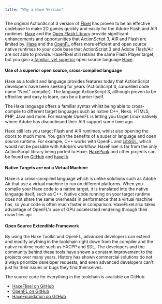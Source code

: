 ```yaml
---
title: "Why a Haxe Version"
---
```

The original ActionScript 3 version of [Flixel](http://flixel.org) has proven to be an effective codebase to make 2D games quickly and easily for the Adobe Flash and AIR runtimes. [Haxe](http://haxe.org) and the [Open Flash Library](https://github.com/openfl) provide significant enhancements and opportunities that ActionScript 3, AIR and Flash are limited by. [Haxe](http://haxe.org) and the [OpenFL](https://github.com/openfl) offers more efficient and open source native runtimes to your code base that ActionScript 3 and Adobe Flash/Air are not able to provide. HaxeFlixel still retains the same Flash Player target, but you gain a[ familiar, yet superior](http://www.openfl.org/archive/developer/documentation/actionscript-developers/) open source language [Haxe](http://haxe.org).

#### Use of a superior open source, cross-compiled language

Haxe as a toolkit and language provides features today that ActionScript developers have been seeking for years (ActionScript 4, cancelled code name "Next" compiler). The language ActionScript 3, although proven to be effective and easy to learn, can be a barrier itself.

The Haxe language offers a familiar syntax whilst being able to cross-compile to different target languages such as native C++, Neko, HTML5, PHP, Java and more. For example OpenFL is letting you target Linux natively where Adobe has discontinued their AIR support some time ago.

Haxe still lets you target Flash and AIR runtimes, whilst also opening the doors to much more. You gain the benefits of a superior language and open source runtime. For example,  C++ works with OpenFL and [LibSDL](http://www.libsdl.org/), which would not be possible with Adobe's workflow. HaxeFlixel is far from the only ActionScript library being ported to Haxe. [HaxePunk](http://haxepunk.com/) and other projects can be found on [GitHub](https://github.com/languages/Haxe) and [haxelib](http://lib.haxe.org/).

#### Native Targets are not a Virtual Machine

Haxe is a cross-compiled language which is unlike solutions such as Adobe Air that use a virtual machine to run on different platforms. When you compile your Haxe code to a native target, it is translated into the native language itself, such as C++. Native code running on your target runtime does not share the same overheads in performance that a virtual machine has, so your code is often much faster in comparison. HaxeFlixel also takes advantage of OpenFL's use of GPU accelerated rendering through their drawTiles api.

#### Open Source Extendible Framework

By using the Haxe Toolkit and OpenFL, advanced developers can extend and modify anything in the toolchain right down from the compiler and the native runtime code such as HXCPP and SDL. The developers and the community behind these tools have shown a constant improvement to the projects over many years. History has shown commercial solutions do not always prioritize developer requests, and even advanced developers can't just fix their issues or bugs they find themselves.

The source code for everything in the toolchain is available on GitHub:

*   [HaxeFlixel on GitHub](https://github.com/HaxeFlixel)
*   [OpenFL on GitHub](https://github.com/openfl)
*   [HaxeFoundation on GitHub](https://github.com/haxefoundation)
